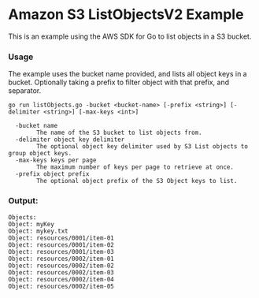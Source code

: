 # Amazon S3 ListObjectsV2 Example

This is an example using the AWS SDK for Go to list objects in a S3 bucket.

### Usage

The example uses the bucket name provided, and lists all object keys in a bucket.
Optionally taking a prefix to filter object with that prefix, and separator.

```
go run listObjects.go -bucket <bucket-name> [-prefix <string>] [-delimiter <string>] [-max-keys <int>]

  -bucket name
        The name of the S3 bucket to list objects from.
  -delimiter object key delimiter
        The optional object key delimiter used by S3 List objects to group object keys.
  -max-keys keys per page
        The maximum number of keys per page to retrieve at once.
  -prefix object prefix
        The optional object prefix of the S3 Object keys to list.
```

### Output:

```
Objects:
Object: myKey
Object: mykey.txt
Object: resources/0001/item-01
Object: resources/0001/item-02
Object: resources/0001/item-03
Object: resources/0002/item-01
Object: resources/0002/item-02
Object: resources/0002/item-03
Object: resources/0002/item-04
Object: resources/0002/item-05
```

